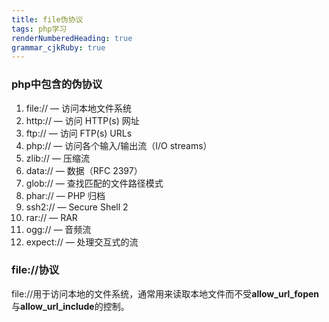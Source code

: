 ```yaml
---
title: file伪协议 
tags: php学习
renderNumberedHeading: true
grammar_cjkRuby: true
---
```

### php中包含的伪协议
 

 1. file:// — 访问本地文件系统
 2. http:// — 访问 HTTP(s) 网址
 3. ftp:// — 访问 FTP(s) URLs
 4. php:// — 访问各个输入/输出流（I/O streams）
 5. zlib:// — 压缩流
 6. data:// — 数据（RFC 2397）
 7. glob:// — 查找匹配的文件路径模式
 8. phar:// — PHP 归档
 9. ssh2:// — Secure Shell 2
 10. rar:// — RAR
 11. ogg:// — 音频流
 12. expect:// — 处理交互式的流

### file://协议
file://用于访问本地的文件系统，通常用来读取本地文件而不受**allow_url_fopen**与**allow_url_include**的控制。

